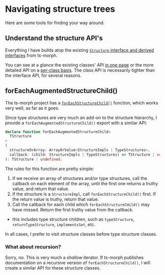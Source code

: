 # Navigating structure trees

Here are some tools for finding your way around.

## Understand the structure API's

Everything I have builds atop the existing [`Structure` interface and derived interfaces](../reference/structure-types.md) from ts-morph.  

You can see at a glance the existing classes' API [in one page](../reference/structure-classes.md) or the more detailed API on a [per-class basis](../api/index.md).  The class API is necessarily tighter than the interface API, for several reasons.

## forEachAugmentedStructureChild()

The ts-morph project has a [`forEachStructureChild()`](https://ts-morph.com/manipulation/structures#codeforeachstructurechildcode) function, which works very well, as far as it goes.

Since type structures are very much an add-on to the structure hierarchy, I provide a `forEachAugmentedStructureChild()` export with a similar API:

```typescript
declare function forEachAugmentedStructureChild<
  TStructure
>
(
  structureOrArray: ArrayOrValue<StructureImpls | TypeStructures>,
  callback: (child: StructureImpls | TypeStructures) => TStructure | void
): TStructure | undefined;
```

The rules for this function are pretty simple:

1. If we receive an array of structures and/or type structures, call the callback on each element of the array, until the first one returns a truthy value, and return that value.
2. If the structure is a `StructureImpl`, call `forEachStructureChild()` first.  If the return value is truthy, return that value.
3. Call the callback for each child which `forEachStructureCHild()` may have missed.  Return the first truthy value from the callback.
  - this includes type structure children, such as `typeStructure`, `returnTypeStructure`, `implementsSet`, etc.

In all cases, I prefer to visit structure classes before type structure classes.

### What about recursion?

Sorry, no.  This is very much a _shallow_ iterator.  If ts-morph publishes documentation on a recursive version of `forEachStructureChild()`, I will create a similar API for these structure classes.
